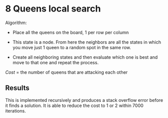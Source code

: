 # 8 Queens local search #

Algorithm:
* Place all the queens on the board, 1 per row per column

* This state is a node. From here the neighbors are all the states in which you move just 1 queen to a random spot in the same row. 

* Create all neighboring states and then evaluate which one is best and move to that one and repeat the process.

*Cost* = the number of queens that are attacking each other

## Results ##
This is implemented recursively and produces a stack overflow error before it finds a solution. It is able to reduce the cost to 1 or 2 within 7000 iterations.
